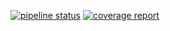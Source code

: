[![pipeline status](https://gitlab.com/redfruitt/Franklin/badges/master/pipeline.svg)](https://gitlab.com/redfruitt/Franklin/commits/master)
[![coverage report](https://gitlab.com/redfruitt/Franklin/badges/master/.coverage)](https://gitlab.com/redfruitt/Franklin/commits/master)